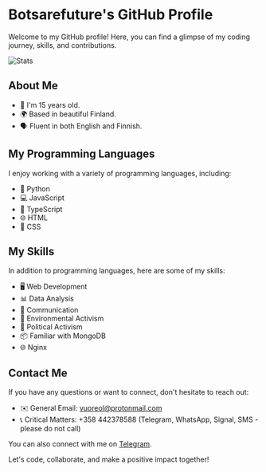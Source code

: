 # Botsarefuture's GitHub Profile

Welcome to my GitHub profile! Here, you can find a glimpse of my coding journey, skills, and contributions.

![Stats](https://api.githubtrends.io/user/svg/botsarefuture/langs?time_range=all_time&include_private=True&group=private&loc_metric=changed&theme=classic "MarineGEO logo")



## About Me

- 🌟 I'm 15 years old.
- 🌍 Based in beautiful Finland.
- 🗣️ Fluent in both English and Finnish.

## My Programming Languages

I enjoy working with a variety of programming languages, including:

- 🐍 Python
- 💻 JavaScript
- 📜 TypeScript
- 🌐 HTML
- 🎨 CSS

## My Skills

In addition to programming languages, here are some of my skills:

- 🖥️ Web Development
- 📊 Data Analysis
- 💬 Communication
- 🌱 Environmental Activism
- 📣 Political Activism
- 📦 Familiar with MongoDB
- 🌐 Nginx

## Contact Me

If you have any questions or want to connect, don't hesitate to reach out:

- ✉️ General Email: [vuoreol@protonmail.com](mailto:vuoreol@protonmail.com)
- 📞 Critical Matters: +358 442378588 (Telegram, WhatsApp, Signal, SMS - please do not call)

You can also connect with me on [Telegram](https://t.me/versovuo).

Let's code, collaborate, and make a positive impact together!

